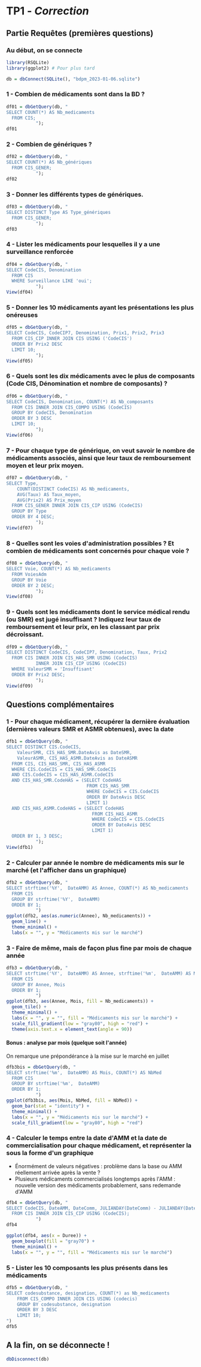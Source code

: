 # TP1 - *Correction*

## Partie Requêtes (premières questions)

### Au début, on se connecte

```r
library(RSQLite)
library(ggplot2) # Pour plus tard

db = dbConnect(SQLite(), "bdpm_2023-01-06.sqlite")
```

### 1 - Combien de médicaments sont dans la BD ?

```r
df01 = dbGetQuery(db, "
SELECT COUNT(*) AS Nb_medicaments
  FROM CIS;
           ");
df01
```

### 2 - Combien de génériques ?

```r
df02 = dbGetQuery(db, "
SELECT COUNT(*) AS Nb_génériques
  FROM CIS_GENER;
           ");
df02
```

### 3 - Donner les différents types de génériques.

```r
df03 = dbGetQuery(db, "
SELECT DISTINCT Type AS Type_génériques
  FROM CIS_GENER;
           ");
df03
```

### 4 - Lister les médicaments pour lesquelles il y a une surveillance renforcée

```r
df04 = dbGetQuery(db, "
SELECT CodeCIS, Denomination
  FROM CIS
  WHERE Surveillance LIKE 'oui';
           ");
View(df04)
```

### 5 - Donner les 10 médicaments ayant les présentations les plus onéreuses

```r
df05 = dbGetQuery(db, "
SELECT CodeCIS, CodeCIP7, Denomination, Prix1, Prix2, Prix3
  FROM CIS_CIP INNER JOIN CIS USING ('CodeCIS')
  ORDER BY Prix2 DESC
  LIMIT 10;
           ");
View(df05)
```

### 6 - Quels sont les dix médicaments avec le plus de composants (Code CIS, Dénomination et nombre de composants) ?

```r
df06 = dbGetQuery(db, "
SELECT CodeCIS, Denomination, COUNT(*) AS Nb_composants
  FROM CIS INNER JOIN CIS_COMPO USING (CodeCIS)
  GROUP BY CodeCIS, Denomination
  ORDER BY 3 DESC
  LIMIT 10;
           ");
View(df06)
```

### 7 - Pour chaque type de générique, on veut savoir le nombre de médicaments associés, ainsi que leur taux de remboursement moyen et leur prix moyen.

```r
df07 = dbGetQuery(db, "
SELECT Type, 
    COUNT(DISTINCT CodeCIS) AS Nb_medicaments, 
    AVG(Taux) AS Taux_moyen,
    AVG(Prix2) AS Prix_moyen
  FROM CIS_GENER INNER JOIN CIS_CIP USING (CodeCIS)
  GROUP BY Type
  ORDER BY 4 DESC;
           ");
View(df07)
```

### 8 - Quelles sont les voies d'administration possibles ? Et combien de médicaments sont concernés pour chaque voie ?

```r
df08 = dbGetQuery(db, "
SELECT Voie, COUNT(*) AS Nb_medicaments
  FROM VoiesAdm
  GROUP BY Voie
  ORDER BY 2 DESC;
           ");
View(df08)
```

### 9 - Quels sont les médicaments dont le service médical rendu (ou SMR) est jugé insuffisant ? Indiquez leur taux de remboursement et leur prix, en les classant par prix décroissant.

```r
df09 = dbGetQuery(db, "
SELECT DISTINCT CodeCIS, CodeCIP7, Denomination, Taux, Prix2
  FROM CIS INNER JOIN CIS_HAS_SMR USING (CodeCIS)
           INNER JOIN CIS_CIP USING (CodeCIS)
  WHERE ValeurSMR = 'Insuffisant'
  ORDER BY Prix2 DESC; 
           ");
View(df09)
```

## Questions complémentaires

### 1 - Pour chaque médicament, récupérer la dernière évaluation (dernières valeurs SMR et ASMR obtenues), avec la date

```r
dfb1 = dbGetQuery(db, "
SELECT DISTINCT CIS.CodeCIS, 
    ValeurSMR, CIS_HAS_SMR.DateAvis as DateSMR, 
    ValeurASMR, CIS_HAS_ASMR.DateAvis as DateASMR
  FROM CIS, CIS_HAS_SMR, CIS_HAS_ASMR
  WHERE CIS.CodeCIS = CIS_HAS_SMR.CodeCIS
  AND CIS.CodeCIS = CIS_HAS_ASMR.CodeCIS
  AND CIS_HAS_SMR.CodeHAS = (SELECT CodeHAS 
                              FROM CIS_HAS_SMR 
                              WHERE CodeCIS = CIS.CodeCIS 
                              ORDER BY DateAvis DESC 
                              LIMIT 1)
  AND CIS_HAS_ASMR.CodeHAS = (SELECT CodeHAS 
                                FROM CIS_HAS_ASMR 
                                WHERE CodeCIS = CIS.CodeCIS 
                                ORDER BY DateAvis DESC 
                                LIMIT 1)
  ORDER BY 1, 3 DESC;
           ");
View(dfb1)
```

### 2 - Calculer par année le nombre de médicaments mis sur le marché (et l'afficher dans un graphique)

```r
dfb2 = dbGetQuery(db, "
SELECT strftime('%Y',  DateAMM) AS Annee, COUNT(*) AS Nb_medicaments
  FROM CIS
  GROUP BY strftime('%Y',  DateAMM)
  ORDER BY 1;
           ")
ggplot(dfb2, aes(as.numeric(Annee), Nb_medicaments)) +
  geom_line() +
  theme_minimal() +
  labs(x = "", y = "Médicaments mis sur le marché")
```

### 3 - Faire de même, mais de façon plus fine par mois de chaque année

```r
dfb3 = dbGetQuery(db, "
SELECT strftime('%Y',  DateAMM) AS Annee, strftime('%m',  DateAMM) AS Mois, COUNT(*) AS Nb_medicaments
  FROM CIS
  GROUP BY Annee, Mois
  ORDER BY 1;
           ")
ggplot(dfb3, aes(Annee, Mois, fill = Nb_medicaments)) +
  geom_tile() +
  theme_minimal() +
  labs(x = "", y = "", fill = "Médicaments mis sur le marché") +
  scale_fill_gradient(low = "gray80", high = "red") +
  theme(axis.text.x = element_text(angle = 90))
```

#### Bonus : analyse par mois (quelque soit l'année)

On remarque une prépondérance à la mise sur le marché en juillet 

```r
dfb3bis = dbGetQuery(db, "
SELECT strftime('%m',  DateAMM) AS Mois, COUNT(*) AS NbMed
  FROM CIS
  GROUP BY strftime('%m',  DateAMM)
  ORDER BY 1;
           ")
ggplot(dfb3bis, aes(Mois, NbMed, fill = NbMed)) +
  geom_bar(stat = "identity") +
  theme_minimal() +
  labs(x = "", y = "Médicaments mis sur le marché") +
  scale_fill_gradient(low = "gray80", high = "red")
```

### 4 - Calculer le temps entre la date d'AMM et la date de commercialisation pour chaque médicament, et représenter la sous la forme d'un graphique

- Énormément de valeurs négatives : problème dans la base ou AMM réellement arrivée après la vente ?
- Plusieurs médicaments commercialisés longtemps après l'AMM : nouvelle version des médicaments probablement, sans redemande d'AMM

```r
dfb4 = dbGetQuery(db, "
SELECT CodeCIS, DateAMM, DateComm, JULIANDAY(DateComm) - JULIANDAY(DateAMM) AS Duree
  FROM CIS INNER JOIN CIS_CIP USING (CodeCIS);
           ")
dfb4

ggplot(dfb4, aes(x = Duree)) +
  geom_boxplot(fill = "gray70") +
  theme_minimal() +
  labs(x = "", y = "", fill = "Médicaments mis sur le marché")
```

### 5 - Lister les 10 composants les plus présents dans les médicaments

```r
dfb5 = dbGetQuery(db, "
SELECT codesubstance, designation, COUNT(*) as Nb_medicaments
	FROM CIS_COMPO INNER JOIN CIS USING (codecis)
    GROUP BY codesubstance, designation
    ORDER BY 3 DESC
    LIMIT 10;
")
dfb5
```

## A la fin, on se déconnecte !

```r
dbDisconnect(db)
```
